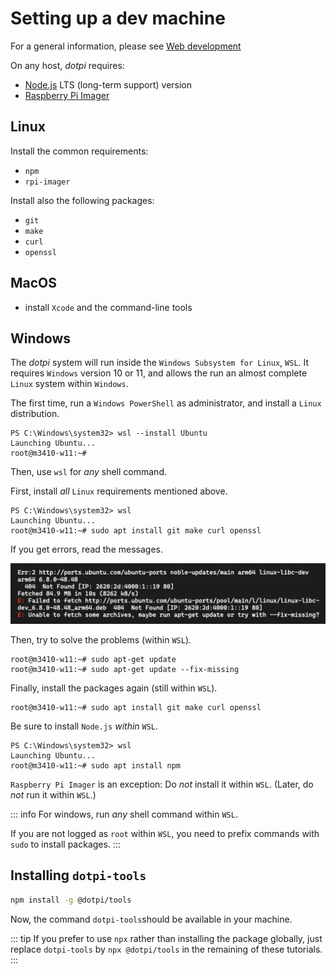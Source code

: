 # Setting up a dev machine

For a general information, please see [Web development](https://ircam-ismm.github.io/webaudio-tutorials/first-steps/setting-up-environment.html)

On any host, _dotpi_ requires:

- [Node.js](https://nodejs.org/) LTS (long-term support) version
- [Raspberry Pi Imager](https://www.raspberrypi.com/software/)

## Linux

Install the common requirements:

- `npm`
- `rpi-imager`

Install also the following packages:

- `git`
- `make`
- `curl`
- `openssl`

## MacOS

- install `Xcode` and the command-line tools

## Windows

The _dotpi_ system will run inside the `Windows Subsystem for Linux`, `WSL`. It requires `Windows` version 10 or 11, and allows the run an almost complete `Linux` system within `Windows`.

The first time, run a `Windows PowerShell` as administrator, and install a `Linux` distribution.

```
PS C:\Windows\system32> wsl --install Ubuntu
Launching Ubuntu...
root@m3410-w11:~#
```

Then, use `wsl` for _any_ shell command.

First, install _all_ `Linux` requirements mentioned above.

```
PS C:\Windows\system32> wsl
Launching Ubuntu...
root@m3410-w11:~# sudo apt install git make curl openssl
```

If you get errors, read the messages.

![windows-apt-get-error-fix-missing](./assets/setting-up-dev-machine/windows_apt_install_npm_error_fix_missing.png)

Then, try to solve the problems (within `WSL`).

```
root@m3410-w11:~# sudo apt-get update
root@m3410-w11:~# sudo apt-get update --fix-missing
```

Finally, install the packages again (still within `WSL`).

```
root@m3410-w11:~# sudo apt install git make curl openssl
```

Be sure to install `Node.js` _within_ `WSL`.

```
PS C:\Windows\system32> wsl
Launching Ubuntu...
root@m3410-w11:~# sudo apt install npm
```

`Raspberry Pi Imager` is an exception: Do _not_ install it within `WSL`. (Later, do _not_ run it within `WSL`.)

::: info
For windows, run _any_ shell command within `WSL`.

If you are not logged as `root` within `WSL`, you need to prefix commands with `sudo` to install packages.
:::

## Installing `dotpi-tools`

```sh
npm install -g @dotpi/tools
```

Now, the command `dotpi-tools`should be available in your machine.

::: tip
If you prefer to use `npx` rather than installing the package globally, just replace `dotpi-tools` by `npx @dotpi/tools` in the remaining of these tutorials.
:::

